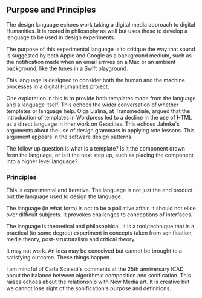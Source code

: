 ## Purpose and Principles

The design language echoes work taking a digital media approach to digital Humanities. It is rooted in philosophy as well but uses these to develop a language to be used in design experiments.  

The purpose of this experimental language is to critique the way that sound is suggested by both Apple and Google as a background medium, such as the notification made when an email arrives on a Mac or an ambient background, like the tunes in a Swift playground. 

This language is designed to consider both the human and the machine processes in a digital Humanities project. 

One exploration in this is to provide both templates made from the language and a language itself. This echoes the wider conversation of whether templates or language help. Olga Lialina, at Transmediale, argued that the introduction of templates in Wordpress led to a decline in the use of HTML as a direct language in hher work on Geocities. This echoes Jahnke's arguments about the use of design grammars in applying rote lessons. This argument appears in the software design patterns.

The follow up question is what is a template? Is it the component drawn from the language, or is it the next step up, such as placing the component into a higher level language? 

### Principles

This is experimental and iterative. The language is not just the end product but the language used to design the language. 

The language (in what form) is not to be a palliative affair. It should not elide over difficult subjects. It provokes challenges to conceptions of interfaces. 

The language is theoretical and philosophical. It is a tool/technique that is a practical (to some degree) experiment in concepts taken from sonification, media theory, post-structuralism and critical theory. 

It may not work. An idea may be conceived but cannot be brought to a satisfying outcome. These things happen.

I am mindful of Carla Scaletti's comments at the 25th anniversary ICAD about the balance between algorithmic composition and sonification. This raises echoes about the relationship with New Media art. It is creative but we cannot lose sight of the sonification's purpose and definitions. 
 

